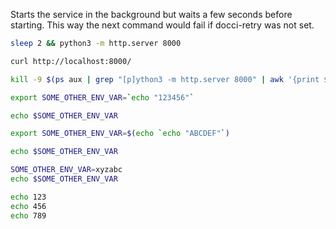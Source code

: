 Starts the service in the background but waits a few seconds before starting. This way the next command would fail if docci-retry was not set.

```bash docci-background
sleep 2 && python3 -m http.server 8000
```

```bash docci-retry=2 docci-output-contains="Directory listing for"
curl http://localhost:8000/
```

<!-- kill python3 -m http.server -->
```bash
kill -9 $(ps aux | grep "[p]ython3 -m http.server 8000" | awk '{print $2}')
```


```bash
export SOME_OTHER_ENV_VAR=`echo "123456"`
```

```bash docci-output-contains="12345"
echo $SOME_OTHER_ENV_VAR
```

<!-- verify double nested where a $() is wrapped around a `` command -->
```bash
export SOME_OTHER_ENV_VAR=$(echo `echo "ABCDEF"`)
```

```bash docci-output-contains="ABCDEF"
echo $SOME_OTHER_ENV_VAR
```

<!-- Non exported variable -->

```bash docci-output-contains="xyzabc"
SOME_OTHER_ENV_VAR=xyzabc
echo $SOME_OTHER_ENV_VAR
```

<!-- a middle command has the output that is being checked in this block -->

```bash docci-output-contains="456"
echo 123
echo 456
echo 789
```
